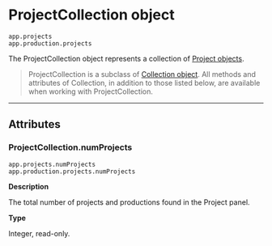 # ProjectCollection object

`app.projects`
<br/>
`app.production.projects`
<br/>

The ProjectCollection object represents a collection of [Project objects](../general/project.md#project).

> ProjectCollection is a subclass of [Collection object](collection.md#collection). All methods and attributes of Collection, in addition to those listed below, are available when working with ProjectCollection.

---

## Attributes

### ProjectCollection.numProjects

`app.projects.numProjects`
<br/>
`app.production.projects.numProjects`
<br/>

**Description**

The total number of projects and productions found in the Project panel.

**Type**

Integer, read-only.
